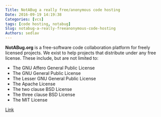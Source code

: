 ```yaml
---
Title: NotABug a really free/anonymous code hosting
Date: 2016-09-19 14:19:38
Categories: [vcs]
tags: [code hosting, notabug]
Slug: notabug-a-really-freeanonymous-code-hosting
Authors: sedlav
---
```


**NotABug.org** is a free-software code collaboration platform for freely licensed projects. We exist to help projects that distribute under any free license. These include, but are not limited to:

* The GNU Affero General Public License
* The GNU General Public License
* The Lesser GNU General Public License
* The Apache License
* The two clause BSD License
* The three clause BSD License
* The MIT License

[Link](https://notabug.org)

